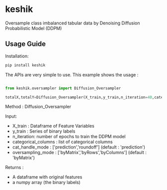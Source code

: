 # keshik
Oversample class imbalanced tabular data by Denoising Diffusion Probabilistic Model (DDPM)

**Usage Guide**
---

Installation:

```python
pip install keshik
```

The APIs are very simple to use. This example shows the usage : 

```python

from keshik.oversampler import Diffusion_Oversampler

totalX,totalY=Diffusion_Oversampler(X_train,y_train,n_iteration=40,categorical_columns=['SEX','EDUCATION','MARRIAGE','PAY_0','PAY_2','PAY_3','PAY_4','PAY_5','PAY_6'])


```

Method : Diffusion_Oversampler 


Input:  
* X_train : Dataframe of Feature Variables 
* y_train : Series of binary labels 
* n_iteration: number of epochs to train the DDPM model 
* categorical_columns : list of categorical columns 
* cat_handle_mode : ['prediction','roundoff'] (default : 'prediction')
* oversampling_mode : ['byMatrix','byRows','byColumns'] (default : 'byMatrix')

Returns : 
* A dataframe with original features 
* a numpy array (the binary labels) 
    

